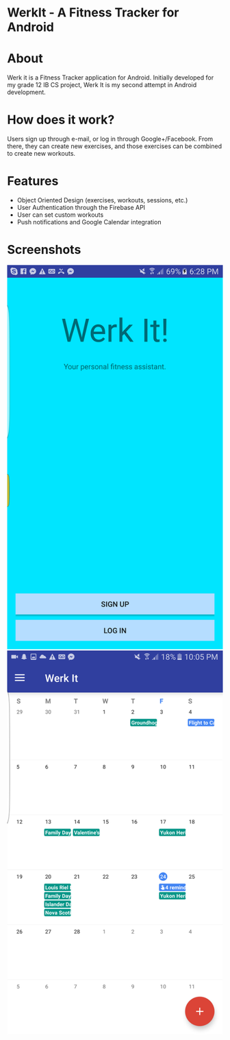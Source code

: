 # WerkIt - A Fitness Tracker for Android

# About
Werk it is a Fitness Tracker application for Android. Initially developed for my grade 12 IB CS project, Werk It is my second attempt in Android development. 

# How does it work?
Users sign up through e-mail, or log in through Google+/Facebook. From there, they can create new exercises, and those exercises can be combined to create new workouts. 

# Features
- Object Oriented Design (exercises, workouts, sessions, etc.)
- User Authentication through the Firebase API
- User can set custom workouts
- Push notifications and Google Calendar integration

# Screenshots
![](https://github.com/yahengsu/WerkIt/blob/master/WerkIt.png)
![](https://github.com/yahengsu/WerkIt/blob/master/Main%20Screen.png)
